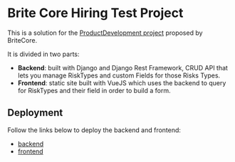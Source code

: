 Brite Core Hiring Test Project
==============================

This is a solution for the [ProductDevelopment project](https://github.com/IntuitiveWebSolutions/ProductDevelopmentProject) proposed by BriteCore.

It is divided in two parts:

* **Backend**: built with Django and Django Rest Framework, CRUD API that lets you manage RiskTypes and custom Fields for those Risks Types.
* **Frontend**: static site built with VueJS which uses the backend to query for RiskTypes and their field in order to build a form.


Deployment
----------

Follow the links below to deploy the backend and frontend:

* [backend](https://github.com/rocioar/britecore-hiring-test/tree/master/backend#deployment)
* [frontend](https://github.com/rocioar/britecore-hiring-test/tree/master/frontend#deployment)
